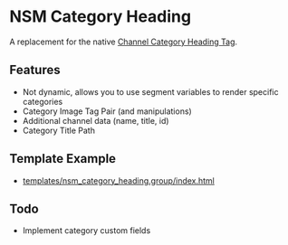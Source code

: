 NSM Category Heading
====================

A replacement for the native [Channel Category Heading Tag](http://ellislab.com/expressionengine/user-guide/add-ons/channel/category_heading.html).

Features
--------

* Not dynamic, allows you to use segment variables to render specific categories
* Category Image Tag Pair (and manipulations)
* Additional channel data (name, title, id)
* Category Title Path

Template Example
----------------

* [templates/nsm_category_heading.group/index.html](./templates/nsm_category_heading.group/index.html)

Todo
----

- Implement category custom fields
